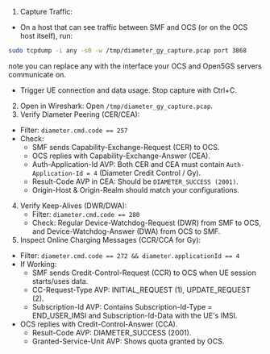 1. Capture Traffic:

- On a host that can see traffic between SMF and OCS (or on the OCS host itself), run:

```bash
sudo tcpdump -i any -s0 -w /tmp/diameter_gy_capture.pcap port 3868
```

note you can replace any with the interface your OCS and Open5GS servers communicate on.

- Trigger UE connection and data usage. Stop capture with Ctrl+C.

2. Open in Wireshark: Open `/tmp/diameter_gy_capture.pcap`.
3. Verify Diameter Peering (CER/CEA):

- Filter: `diameter.cmd.code == 257`
- Check:
  - SMF sends Capability-Exchange-Request (CER) to OCS.
  - OCS replies with Capability-Exchange-Answer (CEA).
  - Auth-Application-Id AVP: Both CER and CEA must contain `Auth-Application-Id = 4` (Diameter Credit Control / Gy).
  - Result-Code AVP in CEA: Should be `DIAMETER_SUCCESS (2001)`.
  - Origin-Host & Origin-Realm should match your configurations.

4. Verify Keep-Alives (DWR/DWA):
   - Filter: `diameter.cmd.code == 280`
   - Check: Regular Device-Watchdog-Request (DWR) from SMF to OCS, and Device-Watchdog-Answer (DWA) from OCS to SMF.
5. Inspect Online Charging Messages (CCR/CCA for Gy):

- Filter: `diameter.cmd.code == 272 && diameter.applicationId == 4`
- If Working:
  - SMF sends Credit-Control-Request (CCR) to OCS when UE session starts/uses data.
  - CC-Request-Type AVP: INITIAL_REQUEST (1), UPDATE_REQUEST (2).
  - Subscription-Id AVP: Contains Subscription-Id-Type = END_USER_IMSI and Subscription-Id-Data with the UE's IMSI.
- OCS replies with Credit-Control-Answer (CCA).
  - Result-Code AVP: DIAMETER_SUCCESS (2001).
  - Granted-Service-Unit AVP: Shows quota granted by OCS.

